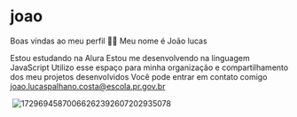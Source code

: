 # joao
Boas vindas ao meu perfil 💙💙
Meu nome é João lucas 

Estou estudando na Alura
Estou me desenvolvendo na linguagem JavaScript
Utilizo esse espaço para minha organização e compartilhamento dos meu projetos desenvolvidos
Você pode entrar em contato comigo 
joao.lucaspalhano.costa@escola.pr.gov.br 


![]()
![17296945870066262392607202935078](https://github.com/user-attachments/assets/24049ce7-f831-494c-a2ef-f7948b6a5887)
